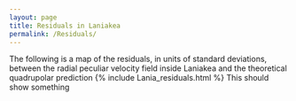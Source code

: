 ```yaml
---
layout: page
title: Residuals in Laniakea
permalink: /Residuals/
---
```


The following is a map of the residuals, in units of standard deviations, between the radial peculiar velocity field inside Laniakea and the theoretical quadrupolar prediction {% include Lania_residuals.html %} This should show something